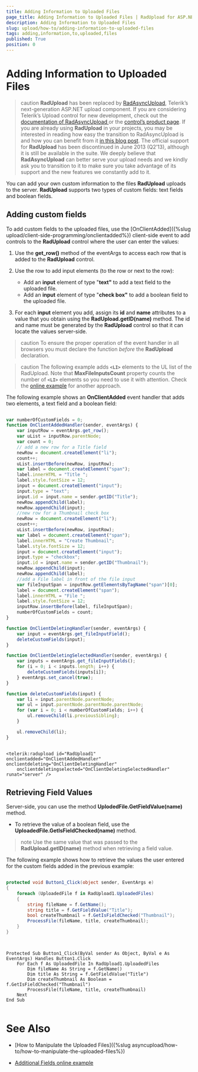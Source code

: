 ```yaml
---
title: Adding Information to Uploaded Files
page_title: Adding Information to Uploaded Files | RadUpload for ASP.NET AJAX Documentation
description: Adding Information to Uploaded Files
slug: upload/how-to/adding-information-to-uploaded-files
tags: adding,information,to,uploaded,files
published: True
position: 0
---
```


# Adding Information to Uploaded Files



>caution  **RadUpload** has been replaced by [RadAsyncUpload](http://demos.telerik.com/aspnet-ajax/asyncupload/examples/overview/defaultcs.aspx), Telerik’s next-generation ASP.NET upload component. If you are considering Telerik’s Upload control for new development, check out the [documentation of RadAsyncUpload ](http://www.telerik.com/help/aspnet-ajax/asyncupload-overview.html) or the [control’s product page](http://www.telerik.com/products/aspnet-ajax/asyncupload.aspx). If you are already using **RadUpload** in your projects, you may be interested in reading how easy the transition to RadAsyncUpload is and how you can benefit from it [in this blog post](http://blogs.telerik.com/blogs/12-12-05/the-case-of-telerik-s-new-old-asp.net-ajax-upload-control-radasyncupload). The official support for **RadUpload** has been discontinued in June 2013 (Q2’13), although it is still be available in the suite. We deeply believe that **RadAsyncUpload** can better serve your upload needs and we kindly ask you to transition to it to make sure you take advantage of its support and the new features we constantly add to it.
>


You can add your own custom information to the files **RadUpload** uploads to the server. **RadUpload** supports two types of custom fields: text fields and boolean fields.

## Adding custom fields

To add custom fields to the uploaded files, use the [OnClientAdded]({%slug upload/client-side-programming/onclientadded%}) client-side event to add controls to the **RadUpload** control where the user can enter the values:

1. Use the **get_row()** method of the eventArgs to access each row that is added to the **RadUpload** control.

1. Use the row to add input elements (to the row or next to the row):
	* Add an **input** element of type "**text"** to add a text field to the uploaded file.
	* Add an **input** element of type "**check box"** to add a boolean field to the uploaded file.

1. For each **input** element you add, assign its **id** and **name** attributes to a value that you obtain using the **RadUpload.getID(name)** method. The id and name must be generated by the **RadUpload** control so that it can locate the values server-side.

>caution To ensure the proper operation of the event handler in all browsers you must declare the function *before* the **RadUpload** declaration.
>


>caution The following example adds **`<LI>`** elements to the UL list of the RadUpload. Note that **MaxFileInputsCount** property counts the number of **`<LI>`** elements so you need to use it with attention. Check the [online example](http://demos.telerik.com/aspnet/prometheus/Upload/Examples/AdditionalFields/DefaultCS.aspx) for another approach.
>


The following example shows an **OnClientAdded** event handler that adds two elements, a text field and a boolean field:

````JavaScript
	
var numberOfCustomFields = 0;
function OnClientAddedHandler(sender, eventArgs) {
    var inputRow = eventArgs.get_row();
    var uList = inputRow.parentNode;
    var count = 0;
    // add a new row for a Title field
    newRow = document.createElement("li");   
    count++;
    uList.insertBefore(newRow, inputRow);
    var label = document.createElement("span");
    label.innerHTML = "Title ";
    label.style.fontSize = 12;
    input = document.createElement("input");
    input.type = "text";
    input.id = input.name = sender.getID("Title");
    newRow.appendChild(label);
    newRow.appendChild(input);
    //new row for a Thumbnail check box   
    newRow = document.createElement("li");
    count++;
    uList.insertBefore(newRow, inputRow);
    var label = document.createElement("span");
    label.innerHTML = "Create Thumbnail";
    label.style.fontSize = 12;
    input = document.createElement("input");
    input.type = "checkbox";
    input.id = input.name = sender.getID("Thumbnail");
    newRow.appendChild(input);
    newRow.appendChild(label);
    //add a File label in front of the file input   
    var fileInputSpan = inputRow.getElementsByTagName("span")[0];
    label = document.createElement("span");
    label.innerHTML = "File ";
    label.style.fontSize = 12;   
    inputRow.insertBefore(label, fileInputSpan);
    numberOfCustomFields = count;
}

function OnClientDeletingHandler(sender, eventArgs) {
    var input = eventArgs.get_fileInputField();
    deleteCustomFields(input); 
}

function OnClientDeletingSelectedHandler(sender, eventArgs) {
    var inputs = eventArgs.get_fileInputFields();
    for (i = 0; i < inputs.length; i++) {
        deleteCustomFields(inputs[i]);
    } eventArgs.set_cancel(true); 
}

function deleteCustomFields(input) {
    var li = input.parentNode.parentNode;
    var ul = input.parentNode.parentNode.parentNode;
    for (var i = 0; i < numberOfCustomFields; i++) {
        ul.removeChild(li.previousSibling);
    }

    ul.removeChild(li); 
}
	
````



````ASPNET
<telerik:radupload id="RadUpload1" onclientadded="OnClientAddedHandler" onclientdeleting="OnClientDeletingHandler"
    onclientdeletingselected="OnClientDeletingSelectedHandler" runat="server" />
````



## Retrieving Field Values

Server-side, you can use the method **UplodedFile.GetFieldValue(name)** method.

* To retrieve the value of a boolean field, use the **UploadedFile.GetIsFieldChecked(name)** method.

>note Use the same value that was passed to the **RadUpload.getID(name)** method when retrieving a field value.
>


The following example shows how to retrieve the values the user entered for the custom fields added in the previous example:





````C#
	
protected void Button1_Click(object sender, EventArgs e) 
{  
    foreach (UploadedFile f in RadUpload1.UploadedFiles)  
    { 
        string fileName = f.GetName();
        string title = f.GetFieldValue("Title");    
        bool createThumbnail = f.GetIsFieldChecked("Thumbnail");    
        ProcessFile(fileName, title, createThumbnail);  
    }
}
				
````
````VB.NET

Protected Sub Button1_Click(ByVal sender As Object, ByVal e As EventArgs) Handles Button1.Click
    For Each f As UploadedFile In RadUpload1.UploadedFiles
        Dim fileName As String = f.GetName()
        Dim title As String = f.GetFieldValue("Title")
        Dim createThumbnail As Boolean = f.GetIsFieldChecked("Thumbnail")
        ProcessFile(fileName, title, createThumbnail)
    Next
End Sub
	
````


# See Also

* [How to Manipulate the Uploaded Files]({%slug asyncupload/how-to/how-to-manipulate-the-uploaded-files%})

* [Additional Fields online example](http://demos.telerik.com/aspnet/prometheus/Upload/Examples/AdditionalFields/DefaultCS.aspx)
